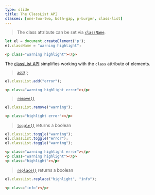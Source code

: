 ```yaml
---
type: slide
title: The ClassList API
classes: [one-two-two, both-gap, p-burger, class-list]
---
```



> The class attribute can be set via [`className`].

```js
let el = document.createElement('p');
el.className = "warning highlight";
```

```html
<p class="warning highlight"></p>
```

The [classList API] simplifies working with the `class` attribute of elements.

> [`add()`]

```js
el.classList.add("error");
```

```html
<p class="warning highlight error"></p>
```

> [`remove()`]

```js
el.classList.remove("warning");
```

```html
<p class="highlight error"></p>
```

> [`toggle()`] returns a boolean

```js
el.classList.toggle("warning");
el.classList.toggle("error");  
el.classList.toggle("warning");
```

```html
<p class="warning highlight error"></p>
<p class="warning highlight"></p>
<p class="highlight"></p>
```

> [`replace()`] returns a boolean

```js
el.classList.replace("highlight", "info");

```
```html
<p class="info"></p>
```

[classList API]: https://developer.mozilla.org/en-US/docs/Web/API/Element/classList
[`className`]: https://developer.mozilla.org/en-US/docs/Web/API/Element/className

[`add()`]: https://developer.mozilla.org/en-US/docs/Web/API/DOMTokenList/add
[`remove()`]: https://developer.mozilla.org/en-US/docs/Web/API/DOMTokenList/remove
[`toggle()`]: https://developer.mozilla.org/en-US/docs/Web/API/DOMTokenList/toggle
[`replace()`]: https://developer.mozilla.org/en-US/docs/Web/API/DOMTokenList/replace